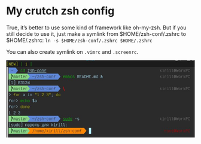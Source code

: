 # My crutch zsh config
True, it’s better to use some kind of framework like oh-my-zsh.
But if you still decide to use it, just make a symlink from $HOME/zsh-conf/.zshrc to $HOME/.zshrc:
`ln -s $HOME/zsh-conf/.zshrc $HOME/.zshrc`

You can also create symlink on `.vimrc` and `.screenrc`.

![screenshot](screenshot.jpg)
